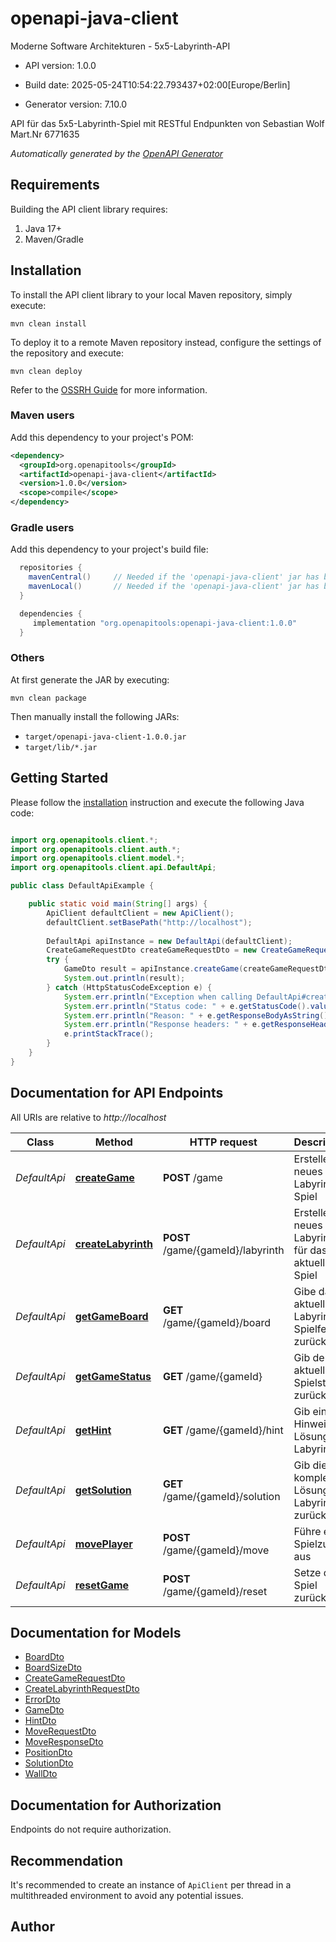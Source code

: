 # openapi-java-client

Moderne Software Architekturen - 5x5-Labyrinth-API

- API version: 1.0.0

- Build date: 2025-05-24T10:54:22.793437+02:00[Europe/Berlin]

- Generator version: 7.10.0

API für das 5x5-Labyrinth-Spiel mit RESTful Endpunkten von Sebastian Wolf Mart.Nr 6771635


*Automatically generated by the [OpenAPI Generator](https://openapi-generator.tech)*

## Requirements

Building the API client library requires:

1. Java 17+
2. Maven/Gradle

## Installation

To install the API client library to your local Maven repository, simply execute:

```shell
mvn clean install
```

To deploy it to a remote Maven repository instead, configure the settings of the repository and execute:

```shell
mvn clean deploy
```

Refer to the [OSSRH Guide](http://central.sonatype.org/pages/ossrh-guide.html) for more information.

### Maven users

Add this dependency to your project's POM:

```xml
<dependency>
  <groupId>org.openapitools</groupId>
  <artifactId>openapi-java-client</artifactId>
  <version>1.0.0</version>
  <scope>compile</scope>
</dependency>
```

### Gradle users

Add this dependency to your project's build file:

```groovy
  repositories {
    mavenCentral()     // Needed if the 'openapi-java-client' jar has been published to maven central.
    mavenLocal()       // Needed if the 'openapi-java-client' jar has been published to the local maven repo.
  }

  dependencies {
     implementation "org.openapitools:openapi-java-client:1.0.0"
  }
```

### Others

At first generate the JAR by executing:

```shell
mvn clean package
```

Then manually install the following JARs:

- `target/openapi-java-client-1.0.0.jar`
- `target/lib/*.jar`

## Getting Started

Please follow the [installation](#installation) instruction and execute the following Java code:

```java

import org.openapitools.client.*;
import org.openapitools.client.auth.*;
import org.openapitools.client.model.*;
import org.openapitools.client.api.DefaultApi;

public class DefaultApiExample {

    public static void main(String[] args) {
        ApiClient defaultClient = new ApiClient();
        defaultClient.setBasePath("http://localhost");
        
        DefaultApi apiInstance = new DefaultApi(defaultClient);
        CreateGameRequestDto createGameRequestDto = new CreateGameRequestDto(); // CreateGameRequestDto | 
        try {
            GameDto result = apiInstance.createGame(createGameRequestDto);
            System.out.println(result);
        } catch (HttpStatusCodeException e) {
            System.err.println("Exception when calling DefaultApi#createGame");
            System.err.println("Status code: " + e.getStatusCode().value());
            System.err.println("Reason: " + e.getResponseBodyAsString());
            System.err.println("Response headers: " + e.getResponseHeaders());
            e.printStackTrace();
        }
    }
}

```

## Documentation for API Endpoints

All URIs are relative to *http://localhost*

Class | Method | HTTP request | Description
------------ | ------------- | ------------- | -------------
*DefaultApi* | [**createGame**](docs/DefaultApi.md#createGame) | **POST** /game | Erstelle ein neues Labyrinth-Spiel
*DefaultApi* | [**createLabyrinth**](docs/DefaultApi.md#createLabyrinth) | **POST** /game/{gameId}/labyrinth | Erstelle ein neues Labyrinth für das aktuelle Spiel
*DefaultApi* | [**getGameBoard**](docs/DefaultApi.md#getGameBoard) | **GET** /game/{gameId}/board | Gibe das aktuelle Labyrinth-Spielfeld zurück
*DefaultApi* | [**getGameStatus**](docs/DefaultApi.md#getGameStatus) | **GET** /game/{gameId} | Gib den aktuellen Spielstatus zurück
*DefaultApi* | [**getHint**](docs/DefaultApi.md#getHint) | **GET** /game/{gameId}/hint | Gib einen Hinweis zur Lösung des Labyrinths
*DefaultApi* | [**getSolution**](docs/DefaultApi.md#getSolution) | **GET** /game/{gameId}/solution | Gib die komplette Lösung des Labyrinths zurück
*DefaultApi* | [**movePlayer**](docs/DefaultApi.md#movePlayer) | **POST** /game/{gameId}/move | Führe einen Spielzug aus
*DefaultApi* | [**resetGame**](docs/DefaultApi.md#resetGame) | **POST** /game/{gameId}/reset | Setze das Spiel zurück


## Documentation for Models

 - [BoardDto](docs/BoardDto.md)
 - [BoardSizeDto](docs/BoardSizeDto.md)
 - [CreateGameRequestDto](docs/CreateGameRequestDto.md)
 - [CreateLabyrinthRequestDto](docs/CreateLabyrinthRequestDto.md)
 - [ErrorDto](docs/ErrorDto.md)
 - [GameDto](docs/GameDto.md)
 - [HintDto](docs/HintDto.md)
 - [MoveRequestDto](docs/MoveRequestDto.md)
 - [MoveResponseDto](docs/MoveResponseDto.md)
 - [PositionDto](docs/PositionDto.md)
 - [SolutionDto](docs/SolutionDto.md)
 - [WallDto](docs/WallDto.md)


<a id="documentation-for-authorization"></a>
## Documentation for Authorization

Endpoints do not require authorization.


## Recommendation

It's recommended to create an instance of `ApiClient` per thread in a multithreaded environment to avoid any potential issues.

## Author



